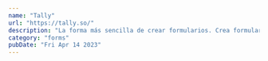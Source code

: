 ```yaml
---
name: "Tally"
url: "https://tally.so/"
description: "La forma más sencilla de crear formularios. Crea formularios para todos los propósitos en segundos. ¡Sin saber programar y gratis!"
category: "forms"
pubDate: "Fri Apr 14 2023"
---
```

